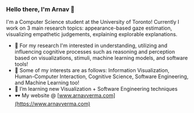 ### Hello there, I'm Arnav 👋

I'm a Computer Science student at the University of Toronto!
Currently I work on 3 main research topics: appearance-based gaze estimation, visualizing empathetic judgements, explaining explorable explanations. 

- 🤖 For my research I'm interested in understanding, utilizing and influencing cognitive processes such as reasoning and perception based on visualizations, stimuli, machine learning models, and software tools!
- 🥅 Some of my interests are as follows: Information Visualization, Human-Computer Interaction, Cognitive Science, Software Engineering, and Machine Learning too!
- 🌱 I’m learning new Visualization + Software Engineering techniques
- 🕶️ My website @ [www.arnavverma.com](https://www.arnavverma.com)

<!--
**vermaarn/vermaarn** is a ✨ _special_ ✨ repository because its `README.md` (this file) appears on your GitHub profile.

Here are some ideas to get you started:

- 🔭 I’m currently working on ...
- 🌱 I’m currently learning ...
- 👯 I’m looking to collaborate on ...
- 🤔 I’m looking for help with ...
- 💬 Ask me about ...
- 📫 How to reach me: ...
- 😄 Pronouns: ...
- ⚡ Fun fact: ...
-->
